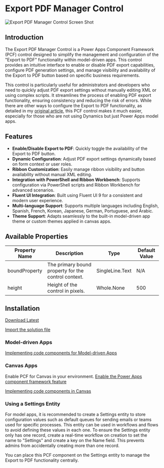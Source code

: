# Export PDF Manager Control

![Export PDF Manager Control Screen Shot](./images/export-pdf-manager-screenshot.png)

## Introduction
The Export PDF Manager Control is a Power Apps Component Framework (PCF) control designed to simplify the management and configuration of the "Export to PDF" functionality within model-driven apps. This control provides an intuitive interface to enable or disable PDF export capabilities, configure PDF generation settings, and manage visibility and availability of the Export to PDF button based on specific business requirements.

This control is particularly useful for administrators and developers who need to quickly adjust PDF export settings without manually editing XML or using complex scripts. It streamlines the process of enabling PDF export functionality, ensuring consistency and reducing the risk of errors. While there are other ways to configure the Export to PDF functionality, as detailed in my [original article](https://www.richardawilson.com/2021/06/enable-export-to-pdf-button-ribbon.html), this PCF control makes it much easier, especially for those who are not using Dynamics but just Power Apps model apps.

## Features
- **Enable/Disable Export to PDF**: Quickly toggle the availability of the Export to PDF button.
- **Dynamic Configuration**: Adjust PDF export settings dynamically based on form context or user roles.
- **Ribbon Customization**: Easily manage ribbon visibility and button availability without manual XML editing.
- **Integration with PowerShell and Ribbon Workbench**: Supports configuration via PowerShell scripts and Ribbon Workbench for advanced scenarios.
- **Fluent UI Integration**: Built using Fluent UI 9 for a consistent and modern user experience.
- **Multi-language Support**: Supports multiple languages including English, Spanish, French, Korean, Japanese, German, Portuguese, and Arabic.
- **Theme Support**: Adapts seamlessly to the built-in model-driven app theme or custom themes applied in canvas apps.

## Available Properties

| Property Name  | Description                                                | Type            | Default Value |
|----------------|------------------------------------------------------------|-----------------|---------------|
| boundProperty  | The primary bound property for the control context.        | SingleLine.Text | N/A           |
| height         | Height of the control in pixels.                           | Whole.None      | 500           |

## Installation

[Download Latest](https://github.com/rwilson504/PCFControls/releases/latest/download/ExportPDFManager_managed.zip)

[Import the solution file](https://learn.microsoft.com/en-us/power-apps/maker/data-platform/import-update-export-solutions)

### Model-driven Apps
[Implementing code components for Model-driven Apps](https://learn.microsoft.com/en-us/power-apps/developer/component-framework/code-components-model-driven-apps#implementing-code-components)

### Canvas Apps
Enable PCF for Canvas in your environment. [Enable the Power Apps component framework feature](https://learn.microsoft.com/en-us/power-apps/developer/component-framework/component-framework-for-canvas-apps)

[Implementing code components in Canvas](https://learn.microsoft.com/en-us/power-apps/developer/component-framework/component-framework-for-canvas-apps#implementing-code-components)

### Using a Settings Entity
For model apps, it is recommended to create a Settings entity to store configuration values such as default queues for sending emails or teams used for specific processes. This entity can be used in workflows and flows to avoid defining these values in each one. To ensure the Settings entity only has one record, create a real-time workflow on creation to set the name to "Settings" and create a key on the Name field. This prevents admins from accidentally creating more than one record.

You can place this PCF component on the Settings entity to manage the Export to PDF functionality centrally.

